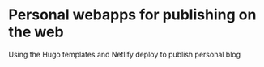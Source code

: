 # Personal webapps for publishing on the web

Using the Hugo templates and Netlify deploy to publish personal blog


